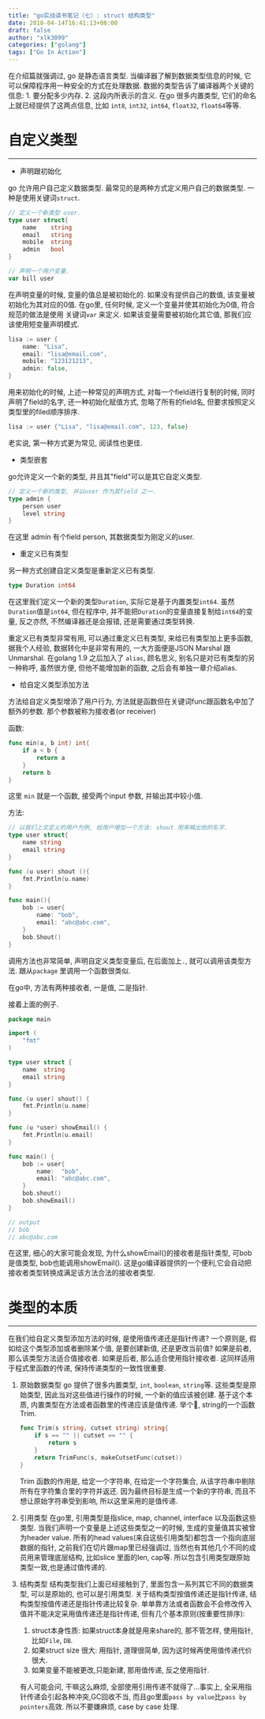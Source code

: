 ```yaml
---
title: "go实战读书笔记（七）: struct 结构类型"
date: 2018-04-14T16:41:13+08:00
draft: false
author: "xlk3099"
categories: ["golang"]
tags: ["Go In Action"]
---
```


在介绍篇就强调过, go 是静态语言类型. 当编译器了解到数据类型信息的时候, 它可以保障程序用一种安全的方式在处理数据.
数据的类型告诉了编译器两个关键的信息: 1. 要分配多少内存.  2. 这段内所表示的含义.
在go 很多内置类型, 它们的命名上就已经提供了这两点信息, 比如 `int8`, `int32`, `int64`, `float32`, `float64`等等.

# 自定义类型

---

* 声明跟初始化

go 允许用户自己定义数据类型. 最常见的是两种方式定义用户自己的数据类型. 一种是使用关键词`struct`.

```go
// 定义一个新类型 user.
type user struct{
    name    string
    email   string
    mobile  string
    admin   bool
}

// 声明一个用户变量.
var bill user
```

在声明变量的时候, 变量的值总是被初始化的. 如果没有提供自己的数值, 该变量被初始化为其对应的0值. 在go里, 任何时候, 定义一个变量并使其初始化为0值, 符合规范的做法是使用 关键词`var` 来定义. 如果该变量需要被初始化其它值, 那我们应该使用短变量声明模式.

```go
lisa := user {
    name: "Lisa",
    email: "lisa@email.com",
    mobile: "123121213",
    admin: false,
}
```
用来初始化的时候, 上述一种常见的声明方式, 对每一个field进行复制的时候, 同时声明了field的名字, 还一种初始化赋值方式, 忽略了所有的field名, 但要求按照定义类型里的filed顺序排序.

```go
lisa := user {"Lisa", "lisa@email.com", 123, false}
```
老实说, 第一种方式更为常见, 阅读性也更佳.

* 类型嵌套

go允许定义一个新的类型, 并且其"field"可以是其它自定义类型.

```go
// 定义一个新的类型, 并以user 作为其field 之一.
type admin {
    person user
    level string
}
```
在这里 admin 有个field person, 其数据类型为刚定义的user.

* 重定义已有类型

另一种方式创建自定义类型是重新定义已有类型.

```go
type Duration int64
```

在这里我们定义一个新的类型`Duration`, 实际它是基于内置类型`int64`.
虽然`Duration`值是`int64`, 但在程序中, 并不能把`Duration`的变量直接复制给`int64`的变量, 反之亦然, 不然编译器还是会报错, 还是需要通过类型转换.

重定义已有类型非常有用, 可以通过重定义已有类型, 来给已有类型加上更多函数, 据我个人经验, 数据转化中是非常有用的, 一大方面便是JSON Marshal 跟 Unmarshal. 在golang 1.9 之后加入了 `alias`, 顾名思义, 别名只是对已有类型的另一种称呼, 虽然很方便, 但他不能增加新的函数, 之后会有单独一章介绍alias.

* 给自定义类型添加方法

方法给自定义类型增添了用户行为, 方法就是函数但在关键词func跟函数名中加了额外的参数. 那个参数被称为接收者(or receiver)

函数:

```go
func min(a, b int) int{
    if a < b {
        return a
    }
    return b
}
```
这里 `min` 就是一个函数, 接受两个input 参数, 并输出其中较小值.

方法:

```go
// 以我们上文定义的用户为例, 给用户增加一个方法: shout 用来喊出他的名字.
type user struct{
    name string
    email string
}

func (u user) shout (){
    fmt.Println(u.name)
}

func main(){
    bob := user{
        name: "bob",
        email: "abc@abc.com",
    }
    bob.Shout()
}
```
调用方法也非常简单, 声明自定义类型变量后, 在后面加上`.`, 就可以调用该类型方法. 跟从`package` 里调用一个函数很类似.

在go中, 方法有两种接收者, 一是值, 二是指针. 

接着上面的例子.

```go
package main

import (
	"fmt"
)

type user struct {
	name  string
	email string
}

func (u user) shout() {
	fmt.Println(u.name)
}

func (u *user) showEmail() {
	fmt.Println(u.email)
}

func main() {
	bob := user{
		name:  "bob",
		email: "abc@abc.com",
	}
	bob.shout()
	bob.showEmail()
}

// output
// bob
// abc@abc.com
```
在这里, 细心的大家可能会发现, 为什么showEmail()的接收者是指针类型, 可bob是值类型, bob也能调用showEmail(). 这是go编译器提供的一个便利,它会自动把接收者类型转换成满足该方法合法的接收者类型.

# 类型的本质

---

在我们给自定义类型添加方法的时候, 是使用值传递还是指针传递? 一个原则是, 假如给这个类型添加或者删除某个值, 是要创建新值, 还是更改当前值? 如果是前者, 那么该类型方法适合值接收者. 如果是后者, 那么适合使用指针接收者. 这同样适用于程式里函数的传递, 保持传递类型的一致性很重要.

1. 原始数据类型
    go 提供了很多内置类型, `int`, `boolean`, `string`等. 这些类型是原始类型, 因此当对这些值进行操作的时候, 一个新的值应该被创建. 基于这个本质, 内置类型在方法或者函数里的传递应该是值传递. 举个🌰, string的一个函数Trim.
    ```go
    func Trim(s string, cutset string) string{
        if s == "" || cutset == "" {
            return s
        }
        return TrimFunc(s, makeCutsetFunc(cutset))
    }
    ```
    Trim 函数的作用是, 给定一个字符串, 在给定一个字符集合, 从该字符串中剔除所有在字符集合里的字符并返还. 因为最终目标是生成一个新的字符串, 而且不想让原始字符串受到影响, 所以这里采用的是值传递.

2. 引用类型
    在go里, 引用类型是指slice, map, channel, interface 以及函数这些类型. 当我们声明一个变量是上述这些类型之一的时候, 生成的变量值其实被曾为header value. 所有的head values(来自这些引用类型)都包含一个指向底层数据的指针, 之前我们在切片跟map里已经强调过, 当然也有其他几个不同的成员用来管理底层结构, 比如slice 里面的len, cap等. 所以包含引用类型跟原始类型一致,也是通过值传递的.

3. 结构类型
    结构类型我们上面已经接触到了, 里面包含一系列其它不同的数据类型, 可以是原始的, 也可以是引用类型.
    关于结构类型按值传递还是指针传递, 结构类型按值传递还是指针传递比较复杂. 单单靠方法或者函数会不会修改传入值并不能决定采用值传递还是指针传递, 但有几个基本原则(按重要性排序):
    1. struct本身性质: 如果struct本身就是用来share的, 那不管怎样, 使用指针, 比如`File`, `DB`.
    2. 如果struct size 很大: 用指针, 道理很简单, 因为这时候再使用值传递代价很大.
    3. 如果变量不能被更改,只能新建, 那用值传递, 反之使用指针.

    有人可能会问, 干嘛这么麻烦, 全部使用引用传递不就得了...事实上, 全采用指针传递会引起各种冲突,GC回收不当, 而且go里面`pass by value`比`pass by pointers`高效. 所以不要嫌麻烦, case by case 处理.